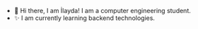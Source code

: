 - 👋 Hi there, I am İlayda! I am a computer engineering student.
- ✨ I am currently learning backend technologies.


<!---
ilaydasoz/ilaydasoz is a ✨ special ✨ repository because its `README.md` (this file) appears on your GitHub profile.
You can click the Preview link to take a look at your changes.
--->
